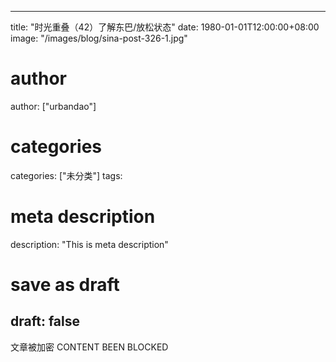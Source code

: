 
---
title: "时光重叠（42）了解东巴/放松状态"
date: 1980-01-01T12:00:00+08:00
image: "/images/blog/sina-post-326-1.jpg"
# author
author: ["urbandao"]
# categories
categories: ["未分类"]
tags: 
# meta description
description: "This is meta description"
# save as draft
draft: false
---

文章被加密 CONTENT BEEN BLOCKED
